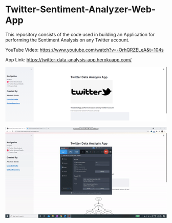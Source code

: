 # Twitter-Sentiment-Analyzer-Web-App

This repository consists of the code used in building an Application for performing the Sentiment Analysis on any Twitter account.

YouTube Video: https://www.youtube.com/watch?v=-OrhQRZELeA&t=104s

App Link: https://twitter-data-analysis-app.herokuapp.com/


![Screenshot](twitter_app.PNG)

![](twitter_app_gif.gif)


